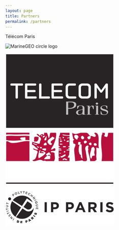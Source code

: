 ```yaml
---
layout: page
title: Partners
permalink: /partners
---
```


Télécom Paris

<img src="/https://raw.githubusercontent.com/ASTRAL-SAR/ASTRAL/gh-pages/assets/img/telecom.png" alt="MarineGEO circle logo" style="width:100px;"/>

![sample image](https://raw.githubusercontent.com/ASTRAL-SAR/ASTRAL/gh-pages/assets/img/telecom.png "Sample Image")
